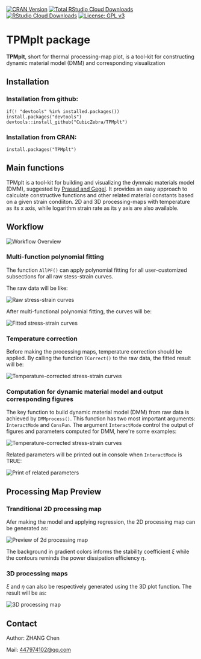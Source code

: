 
[![CRAN Version](http://www.r-pkg.org/badges/version/TPMplt)](https://cran.r-project.org/package=TPMplt)
[![Total RStudio Cloud Downloads](http://cranlogs.r-pkg.org/badges/grand-total/TPMplt?color=brightgreen)](https://cran.r-project.org/package=TPMplt)
[![RStudio Cloud Downloads](http://cranlogs.r-pkg.org/badges/TPMplt?color=brightgreen)](https://cran.r-project.org/package=TPMplts)
[![License: GPL v3](https://img.shields.io/badge/License-GPL%20v3-blue.svg)](https://www.gnu.org/licenses/gpl-3.0)

# TPMplt package

**TPMplt**, short for thermal processing-map plot, is a tool-kit for constructing dynamic material model (DMM) and corresponding visualization

## Installation

### Installation from github:

```
if(! "devtools" %in% installed.packages()) install.packages("devtools")
devtools::install_github("CubicZebra/TPMplt")
```

### Installation from CRAN:

```
install.packages("TPMplt")
```

## Main functions

TPMplt is a tool-kit for building and visualizing the dynmaic materials model (DMM), suggested by [Prasad and Gegel](https://link.springer.com/article/10.1007/BF02664902). It provides an easy approach to calculate constructive functions and other related material constants based on a given strain condiiton. 2D and 3D processing-maps with temperature as its x axis, while logarithm strain rate as its y axis are also available.


## Workflow

![Workflow Overview](./vignettes/img/demo_figs1.png)

### Multi-function polynomial fitting

The function  ```AllPF()``` can apply polynomial fitting for all user-customized subsections for all raw stess-strain curves.

The raw data will be like:

![Raw stress-strain curves](./vignettes/img/Img2.png)

After multi-functional polynomial fitting, the curves will be:

![Fitted stress-strain curves](./vignettes/img/Img3.png)

### Temperature correction

Before making the processing maps, temperature correction should be applied. By calling the function ```TCorrect()``` to the raw data, the fitted result will be:

![Temperature-corrected stress-strain curves](./vignettes/img/Img4.png)

### Computation for dynamic material model and output corresponding figures

The key function to build dynamic material model (DMM) from raw data is achieved by ```DMMprocess()```. This function has two most important arguments: ```InteractMode``` and ```ConsFun```. The argument ```InteractMode``` control the output of figures and parameters computed for DMM, here're some examples:

![Temperature-corrected stress-strain curves](./vignettes/img/demo_figs3.png)

Related parameters will be printed out in console when ```InteractMode``` is TRUE:

![Print of related parameters](./vignettes/img/Img12.png)

## Processing Map Preview

### Tranditional 2D processing map

Afer making the model and applying regression, the 2D processing map can be generated as:

![Preview of 2d processing map](./vignettes/img/demo_figs2.png)

The background in gradient colors informs the stability coefficient $\xi$ while the contours reminds the power dissipation efficiency $\eta$.

### 3D processing maps

$\xi$ and $\eta$ can also be respectively generated using the 3D plot function. The result will be as:

![3D processing map](./vignettes/img/Img13.png)

## Contact

Author: ZHANG Chen

Mail: 447974102@qq.com
